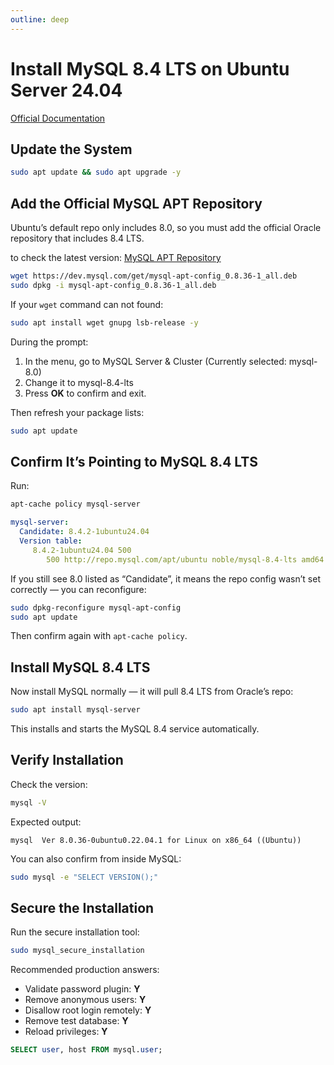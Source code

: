 ```yaml
---
outline: deep
---
```


# Install MySQL 8.4 LTS on Ubuntu Server 24.04

[Official Documentation](https://dev.mysql.com/doc/refman/8.4/en/linux-installation-apt-repo.html)

## Update the System

```bash
sudo apt update && sudo apt upgrade -y
```

## Add the Official MySQL APT Repository

Ubuntu’s default repo only includes 8.0, so you must add the official Oracle repository that includes 8.4 LTS.

to check the latest version: [MySQL APT Repository](https://dev.mysql.com/downloads/repo/apt/)

```bash
wget https://dev.mysql.com/get/mysql-apt-config_0.8.36-1_all.deb
sudo dpkg -i mysql-apt-config_0.8.36-1_all.deb
```

If your `wget` command can not found:

```bash
sudo apt install wget gnupg lsb-release -y
```

During the prompt:

1. In the menu, go to MySQL Server & Cluster (Currently selected: mysql-8.0)
2. Change it to mysql-8.4-lts
3. Press **OK** to confirm and exit.

Then refresh your package lists:

```bash
sudo apt update
```

## Confirm It’s Pointing to MySQL 8.4 LTS

Run:

```bash
apt-cache policy mysql-server
```

```yaml
mysql-server:
  Candidate: 8.4.2-1ubuntu24.04
  Version table:
     8.4.2-1ubuntu24.04 500
        500 http://repo.mysql.com/apt/ubuntu noble/mysql-8.4-lts amd64 Packages
```

If you still see 8.0 listed as “Candidate”, it means the repo config wasn’t set correctly — you can reconfigure:

```bash
sudo dpkg-reconfigure mysql-apt-config
sudo apt update
```

Then confirm again with `apt-cache policy`.

## Install MySQL 8.4 LTS

Now install MySQL normally — it will pull 8.4 LTS from Oracle’s repo:

```bash
sudo apt install mysql-server
```

This installs and starts the MySQL 8.4 service automatically.

## Verify Installation

Check the version:

```bash
mysql -V
```

Expected output:

```
mysql  Ver 8.0.36-0ubuntu0.22.04.1 for Linux on x86_64 ((Ubuntu))
```

You can also confirm from inside MySQL:

```bash
sudo mysql -e "SELECT VERSION();"
```

## Secure the Installation

Run the secure installation tool:

```bash
sudo mysql_secure_installation
```

Recommended production answers:

- Validate password plugin: **Y**
- Remove anonymous users: **Y**
- Disallow root login remotely: **Y**
- Remove test database: **Y**
- Reload privileges: **Y**


```sql
SELECT user, host FROM mysql.user;
```
